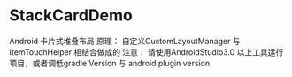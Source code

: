 # StackCardDemo
Android 卡片式堆叠布局
原理： 自定义CustomLayoutManager  与 ItemTouchHelper 相结合做成的 
注意： 请使用AndroidStudio3.0 以上工具运行项目，或者调低gradle Version  与  android plugin version 
